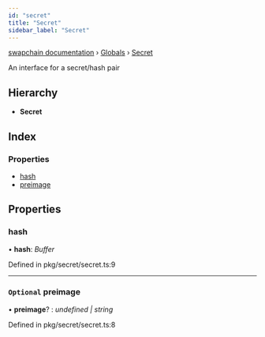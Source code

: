 ```yaml
---
id: "secret"
title: "Secret"
sidebar_label: "Secret"
---
```


[swapchain documentation](../index.md) › [Globals](../globals.md) › [Secret](secret.md)

An interface for a secret/hash pair

## Hierarchy

- **Secret**

## Index

### Properties

- [hash](secret.md#hash)
- [preimage](secret.md#optional-preimage)

## Properties

### hash

• **hash**: _Buffer_

Defined in pkg/secret/secret.ts:9

---

### `Optional` preimage

• **preimage**? : _undefined | string_

Defined in pkg/secret/secret.ts:8
